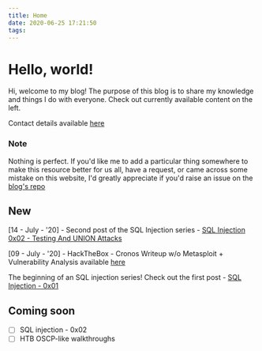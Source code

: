 ```yaml
---
title: Home
date: 2020-06-25 17:21:50
tags:
---
```


# Hello, world!

Hi, welcome to my blog!
The purpose of this blog is to share my knowledge and things I do with everyone.
Check out currently available content on the left.

Contact details available [here](/whoami/#Connect-With-Me)

### Note
Nothing is perfect. If you'd like me to add a particular thing somewhere to make this resource better for us all, have a request, or came across some mistake on this website, I'd greatly appreciate if you'd raise an issue on the [blog's repo](https://github.com/krnb/noobsecblog)

## New
[14 - July - '20] - Second post of the SQL Injection series - [SQL Injection 0x02 - Testing And UNION Attacks](/sqli-0x02)

[09 - July - '20] - HackTheBox - Cronos Writeup w/o Metasploit + Vulnerability Analysis available [here](/HackTheBox/htb-cronos/)

The beginning of an SQL injection series! Check out the first post - [SQL Injection - 0x01](/sqli-0x01)

## Coming soon
- [ ] SQL injection - 0x02
- [ ] HTB OSCP-like walkthroughs